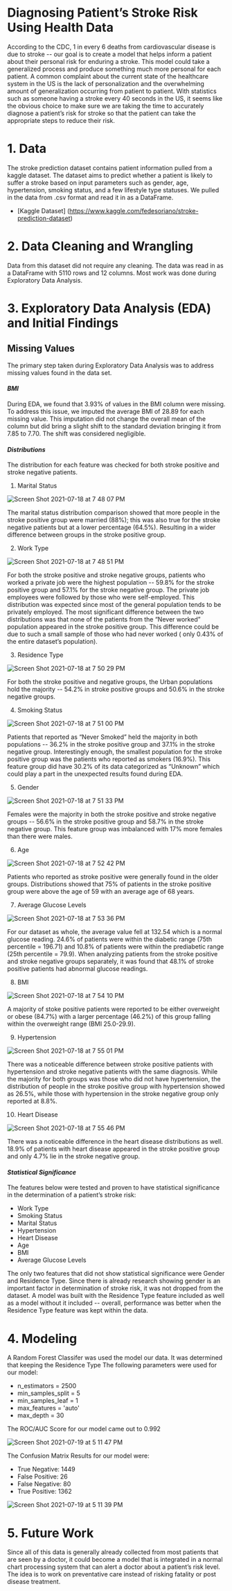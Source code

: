 # Diagnosing Patient’s Stroke Risk Using Health Data
According to the CDC, 1 in every 6 deaths from cardiovascular disease is due to stroke -- our goal is to create a model that helps inform a patient about their personal risk for enduring a stroke. This model could take a generalized process and produce something much more personal for each patient. A common complaint about the current state of the healthcare system in the US is the lack of personalization and the overwhelming amount of generalization occurring from patient to patient. With statistics such as someone having a stroke every 40 seconds in the US, it seems like the obvious choice to make sure we are taking the time to accurately diagnose a patient’s risk for stroke so that the patient can take the appropriate steps to reduce their risk. 

# 1. Data 
The stroke prediction dataset contains patient information pulled from a kaggle dataset. The dataset aims to predict whether a patient is likely to suffer a stroke based on input parameters such as gender, age, hypertension, smoking status, and a few lifestyle type statuses. We pulled in the data from .csv format and read it in as a DataFrame.
* [Kaggle Dataset] (https://www.kaggle.com/fedesoriano/stroke-prediction-dataset)

# 2. Data Cleaning and Wrangling 
Data from this dataset did not require any cleaning. The data was read in as a DataFrame
with 5110 rows and 12 columns. Most work was done during Exploratory Data Analysis.

# 3. Exploratory Data Analysis (EDA) and Initial Findings 
## Missing Values 
The primary step taken during Exploratory Data Analysis was to address missing values found in the data set.

#### _BMI_
During EDA, we found that 3.93% of values in the BMI column were missing. To address this issue, we imputed the average BMI of 28.89 for each missing value. This imputation did not change the overall mean of the column but did bring a slight shift to the standard deviation bringing it from 7.85 to 7.70. The shift was considered negligible.

#### _Distributions_
The distribution for each feature was checked for both stroke positive and stroke negative patients.


1. Marital Status 

![Screen Shot 2021-07-18 at 7 48 07 PM](https://user-images.githubusercontent.com/79958096/126095570-1a454e7c-5326-43f7-bddd-a04228b3e3f6.png)

The marital status distribution comparison showed that more people in the stroke positive group were married (88%); this was also true for the stroke negative patients but at a lower percentage (64.5%). Resulting in a wider difference between groups in the stroke positive group.

2. Work Type 

![Screen Shot 2021-07-18 at 7 48 51 PM](https://user-images.githubusercontent.com/79958096/126095624-1cad531c-f728-4caf-960d-085f618509bd.png)

For both the stroke positive and stroke negative groups, patients who worked a private job were the highest population -- 59.8% for the stroke positive group and 57.1% for the stroke negative group. The private job employees were followed by those who were self-employed. This distribution was expected since most of the general population tends to be privately employed. The most significant difference between the two distributions was that none of the patients from the “Never worked” population appeared in the stroke positive group. This difference could be due to such a small sample of those who had never worked ( only 0.43% of the entire dataset’s population).

3. Residence Type 

![Screen Shot 2021-07-18 at 7 50 29 PM](https://user-images.githubusercontent.com/79958096/126095742-a9e102a6-339b-449b-b7f8-5a93a12a06fa.png)


For both the stroke positive and negative groups, the Urban populations hold the majority -- 54.2% in stroke positive groups and 50.6% in the stroke negative groups.

4. Smoking Status

![Screen Shot 2021-07-18 at 7 51 00 PM](https://user-images.githubusercontent.com/79958096/126095778-0de92206-07cd-4ef7-8e37-d20e6d1e0652.png)


Patients that reported as “Never Smoked” held the majority in both populations -- 36.2% in the stroke positive group and 37.1% in the stroke negative group. Interestingly enough, the smallest population for the stroke positive group was the patients who reported as smokers (16.9%). This feature group did have 30.2% of its data categorized as “Unknown” which could play a part in the unexpected results found during EDA.

5. Gender 

![Screen Shot 2021-07-18 at 7 51 33 PM](https://user-images.githubusercontent.com/79958096/126095822-8e433237-c9b0-45f0-811a-c7157c07f146.png)


Females were the majority in both the stroke positive and stroke negative groups -- 56.6% in the stroke positive group and 58.7% in the stroke negative group. This feature group was imbalanced with 17% more females than there were males.

6. Age 
 
![Screen Shot 2021-07-18 at 7 52 42 PM](https://user-images.githubusercontent.com/79958096/126095910-95ec8fb0-7b4f-4a5b-97a3-95faccff1ef3.png)


Patients who reported as stroke positive were generally found in the older groups. Distributions showed that 75% of patients in the stroke positive group were above the age of 59 with an average age of 68 years.

7. Average Glucose Levels

![Screen Shot 2021-07-18 at 7 53 36 PM](https://user-images.githubusercontent.com/79958096/126095979-e5287285-2874-4dbc-8b91-2ce1631d7b10.png)


For our dataset as whole, the average value fell at 132.54 which is a normal glucose reading. 24.6% of patients were within the diabetic range (75th percentile = 196.71) and 10.8% of patients were within the prediabetic range (25th percentile = 79.9). When analyzing patients from the stroke positive and stroke negative groups separately, it was found that 48.1% of stroke positive patients had abnormal glucose readings.

8. BMI 

![Screen Shot 2021-07-18 at 7 54 10 PM](https://user-images.githubusercontent.com/79958096/126096024-d5a74c50-c65c-4994-a7d5-d06318fa7dec.png)


A majority of stoke positive patients were reported to be either overweight or obese (84.7%) with a larger percentage (46.2%) of this group falling within the overweight range (BMI 25.0-29.9).

9. Hypertension

![Screen Shot 2021-07-18 at 7 55 01 PM](https://user-images.githubusercontent.com/79958096/126096096-e614dc7e-9a23-4184-8cda-ee8705f47495.png)


There was a noticeable difference between stroke positive patients with hypertension and stroke negative patients with the same diagnosis. While the majority for both groups was those who did not have hypertension, the distribution of people in the stroke positive group with hypertension showed as 26.5%, while those with hypertension in the stroke negative group only reported at 8.8%.

10. Heart Disease 

![Screen Shot 2021-07-18 at 7 55 46 PM](https://user-images.githubusercontent.com/79958096/126096148-89978b27-df10-462e-a84f-d11c8db3d596.png)


There was a noticeable difference in the heart disease distributions as well. 18.9% of patients with heart disease appeared in the stroke positive group and only 4.7% lie in the stroke negative group.

#### _Statistical Significance_

The features below were tested and proven to have statistical significance in the determination of a patient’s stroke risk:
  * Work Type
  * Smoking Status
  * Marital Status
  * Hypertension
  * Heart Disease
  * Age
  * BMI
  * Average Glucose Levels

The only two features that did not show statistical significance were Gender and Residence Type. Since there is already research showing gender is an important factor in determination of stroke risk, it was not dropped from the dataset. A model was built with the Residence Type feature included as well as a model without it included -- overall, performance was better when the Residence Type feature was kept within the data.

# 4. Modeling 

A Random Forest Classifer was used the model our data. It was determined that keeping the Residence Type The following parameters were used for our model:
  * n_estimators = 2500
  * min_samples_split = 5
  * min_samples_leaf = 1 
  * max_features = 'auto'
  * max_depth = 30

The ROC/AUC Score for our model came out to 0.992

![Screen Shot 2021-07-19 at 5 11 47 PM](https://user-images.githubusercontent.com/79958096/126244583-f919d6af-817c-436f-88e8-03c0afb62352.png)

The Confusion Matrix Results for our model were: 
  * True Negative: 1449
  * False Positive: 26
  * False Negative: 80
  * True Positive: 1362 

![Screen Shot 2021-07-19 at 5 11 39 PM](https://user-images.githubusercontent.com/79958096/126244658-5c893bf7-c1ff-4bf1-a6bd-8bca8e0dd2bb.png)


# 5. Future Work 
Since all of this data is generally already collected from most patients that are seen by a doctor, it could become a model that is integrated in a normal chart processing system that can alert a doctor about a patient’s risk level. The idea is to work on preventative care instead of risking fatality or post disease treatment.

